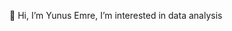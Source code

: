 👋 Hi, I’m Yunus Emre,
 I’m interested in data analysis


<!---
EmreYunusG/EmreYunusG is a ✨ special ✨ repository because its `README.md` (this file) appears on your GitHub profile.
You can click the Preview link to take a look at your changes.
--->
